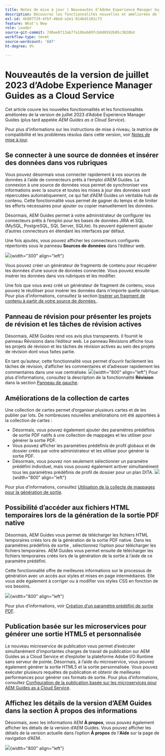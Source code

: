 ```yaml
---
title: Notes de mise à jour | Nouveautés d’Adobe Experience Manager Guides version de juillet 2023
description: Découvrez les fonctionnalités nouvelles et améliorées de la version de juillet 2023 d’Adobe Experience Manager Guides as a Cloud Service
exl-id: 4b907729-4fbf-48ed-a2e1-014bd1101c73
feature: What's New
role: Leader
source-git-commit: 7d0ae0f13ab77a10beb89fcb0d8592b05c3828bd
workflow-type: tm+mt
source-wordcount: '687'
ht-degree: 0%

---
```


# Nouveautés de la version de juillet 2023 d’Adobe Experience Manager Guides as a Cloud Service

Cet article couvre les nouvelles fonctionnalités et les fonctionnalités améliorées de la version de juillet 2023 d’Adobe Experience Manager Guides (plus tard appelée *AEM Guides as a Cloud Service*).

Pour plus d’informations sur les instructions de mise à niveau, la matrice de compatibilité et les problèmes résolus dans cette version, voir [Notes de mise à jour](release-notes-2023-7-0.md).

## Se connecter à une source de données et insérer des données dans vos rubriques

Vous pouvez désormais vous connecter rapidement à vos sources de données à l’aide de connecteurs prêts à l’emploi d’AEM Guides. La connexion à une source de données vous permet de synchroniser vos informations avec la source et toutes les mises à jour des données sont répercutées automatiquement, ce qui fait d’AEM Guides un véritable hub de contenu. Cette fonctionnalité vous permet de gagner du temps et de limiter les efforts nécessaires pour ajouter ou copier manuellement les données.

Désormais, AEM Guides permet à votre administrateur de configurer les connecteurs prêts à l’emploi pour les bases de données JIRA et SQL (MySQL, PostgreSQL, SQL Server, SQLite). Ils peuvent également ajouter d’autres connecteurs en étendant les interfaces par défaut.

Une fois ajoutés, vous pouvez afficher les connecteurs configurés répertoriés sous le panneau **Sources de données** dans l’éditeur web.

![](assets/code-snippet-generator.png){width="300" align="left"}

Vous pouvez créer un générateur de fragments de contenu pour récupérer les données d’une source de données connectée. Vous pouvez ensuite insérer les données dans vos rubriques et les modifier.

Une fois que vous avez créé un générateur de fragment de contenu, vous pouvez le réutiliser pour insérer les données dans n’importe quelle rubrique. Pour plus d’informations, consultez la section [ Insérer un fragment de contenu à partir de votre source de données ](../user-guide/web-editor-content-snippet.md).



## Panneau de révision pour présenter les projets de révision et les tâches de révision actives

Désormais, AEM Guides rend vos avis plus transparents. Il fournit le panneau Révisions dans l’éditeur web. Le panneau Révisions affiche tous les projets de révision et les tâches de révision actives au sein des projets de révision dont vous faites partie.

En tant qu’auteur, cette fonctionnalité vous permet d’ouvrir facilement les tâches de révision, d’afficher les commentaires et d’adresser rapidement les commentaires dans une vue centralisée.
![](assets/active-review-task-comments.png){width="800" align="left"}
Pour plus d’informations, consultez la description de la fonctionnalité **Révision** dans la section [Panneau de gauche](../user-guide/web-editor-features.md#id2051EA0M0HS).


## Améliorations de la collection de cartes

Une collection de cartes permet d’organiser plusieurs cartes et de les publier par lots. De nombreuses nouvelles améliorations ont été apportées à la collection de cartes :

- Désormais, vous pouvez également ajouter des paramètres prédéfinis de sortie PDF natifs à une collection de mappages et les utiliser pour générer la sortie PDF.
- Vous pouvez afficher les paramètres prédéfinis de profil globaux et de dossier créés par votre administrateur et les utiliser pour générer la sortie PDF.
- Désormais, vous pouvez non seulement sélectionner un paramètre prédéfini individuel, mais vous pouvez également activer simultanément tous les paramètres prédéfinis de profil de dossier pour un plan DITA.
  ![](assets/edit-map-collection.png){width="800" align="left"}

Pour plus d’informations, consultez [Utilisation de la collecte de mappages pour la génération de sortie](../user-guide/generate-output-use-map-collection-output-generation.md).

## Possibilité d’accéder aux fichiers HTML temporaires lors de la génération de la sortie PDF native

Désormais, AEM Guides vous permet de télécharger les fichiers HTML temporaires créés lors de la génération de la sortie PDF native. Dans les paramètres prédéfinis de sortie , sélectionnez l’option pour télécharger les fichiers temporaires.  AEM Guides vous permet ensuite de télécharger les fichiers temporaires créés lors de la génération de la sortie à l’aide de ce paramètre prédéfini.

Cette fonctionnalité offre de meilleures informations sur le processus de génération avec un accès aux styles et mises en page intermédiaires. Elle vous aide également à corriger ou à modifier vos styles CSS en fonction de vos besoins.

![](assets/native-pdf-advanced-settings.png){width="800" align="left"}

Pour plus d’informations, voir [Création d’un paramètre prédéfini de sortie PDF](../web-editor/native-pdf-web-editor.md#create-output-preset).

## Publication basée sur les microservices pour générer une sortie HTML5 et personnalisée

Le nouveau microservice de publication vous permet d’exécuter simultanément d’importantes charges de travail de publication sur AEM Guides as a Cloud Service et d’exploiter la plateforme Adobe I/O Runtime sans serveur de pointe. Désormais, à l’aide du microservice, vous pouvez également générer la sortie HTML5 et la sortie personnalisée.
Vous pouvez exécuter plusieurs requêtes de publication et obtenir de meilleures performances pour générer ces formats de sortie.
Pour plus d’informations, consultez [Configuration de la publication basée sur les microservices pour AEM Guides as a Cloud Service](../knowledge-base/publishing/configure-microservices.md).

## Affichez les détails de la version d’AEM Guides dans la section À propos des informations

Désormais, avec les informations AEM **À propos**, vous pouvez également afficher les détails de la version d’AEM Guides. Vous pouvez afficher les détails de la version actuelle dans l’option **À propos** de l’**Aide** sur la page de navigation d’AEM.

![](assets/about-aem-help.png){width="800" align="left"}

